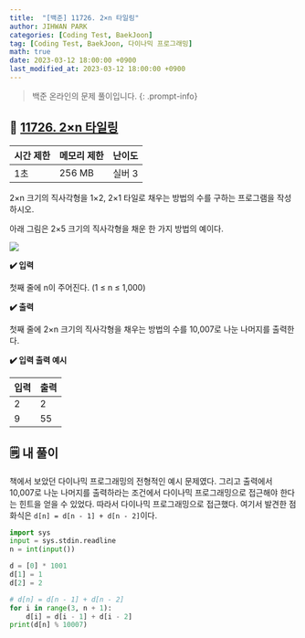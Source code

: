 ```yaml
---
title:  "[백준] 11726. 2×n 타일링"
author: JIHWAN PARK
categories: [Coding Test, BaekJoon]
tag: [Coding Test, BaekJoon, 다이나믹 프로그래밍]
math: true
date: 2023-03-12 18:00:00 +0900
last_modified_at: 2023-03-12 18:00:00 +0900
---
```

> 백준 온라인의 문제 풀이입니다.
{: .prompt-info}

## 📖 <a href='https://www.acmicpc.net/problem/11726' target='_blank'>11726. 2×n 타일링</a>

|시간 제한|메모리 제한|난이도|
|---|---|---|
|1초|256 MB|실버 3|

2×n 크기의 직사각형을 1×2, 2×1 타일로 채우는 방법의 수를 구하는 프로그램을 작성하시오.

아래 그림은 2×5 크기의 직사각형을 채운 한 가지 방법의 예이다.

![](https://onlinejudgeimages.s3-ap-northeast-1.amazonaws.com/problem/11726/1.png)

**✔️ 입력**

첫째 줄에 n이 주어진다. (1 ≤ n ≤ 1,000)

**✔️ 출력**

첫째 줄에 2×n 크기의 직사각형을 채우는 방법의 수를 10,007로 나눈 나머지를 출력한다.

**✔️ 입력 출력 예시**

|입력|출력|
|---|---|
|2|2|
|9|55|


## 🗒️ 내 풀이
책에서 보았던 다이나믹 프로그래밍의 전형적인 예시 문제였다. 그리고 출력에서 10,007로 나눈 나머지를 출력하라는 조건에서 다이나믹 프로그래밍으로 접근해야 한다는 힌트을 얻을 수 있었다. 따라서 다이나믹 프로그래밍으로 접근했다. 여기서 발견한 점화식은 `d[n] = d[n - 1] + d[n - 2]`이다.

```python
import sys
input = sys.stdin.readline
n = int(input())

d = [0] * 1001
d[1] = 1
d[2] = 2

# d[n] = d[n - 1] + d[n - 2]
for i in range(3, n + 1):
    d[i] = d[i - 1] + d[i - 2]
print(d[n] % 10007)
```